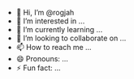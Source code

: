 - 👋 Hi, I’m @rogjah
- 👀 I’m interested in ...
- 🌱 I’m currently learning ...
- 💞️ I’m looking to collaborate on ...
- 📫 How to reach me ...
- 😄 Pronouns: ...
- ⚡ Fun fact: ...

<!---
rogjah/rogjah is a ✨ special ✨ repository because its `README.md` (this file) appears on your GitHub profile.
You can click the Preview link to take a look at your changes.
--->
